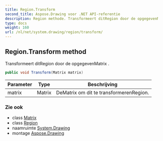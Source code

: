 ```yaml
---
title: Region.Transform
second_title: Aspose.Drawing voor .NET API-referentie
description: Region methode. Transformeert ditRegion door de opgegevenMatrix .
type: docs
weight: 160
url: /nl/net/system.drawing/region/transform/
---
```

## Region.Transform method

Transformeert ditRegion door de opgegevenMatrix .

```csharp
public void Transform(Matrix matrix)
```

| Parameter | Type | Beschrijving |
| --- | --- | --- |
| matrix | Matrix | DeMatrix om dit te transformerenRegion. |

### Zie ook

* class [Matrix](../../../system.drawing.drawing2d/matrix/)
* class [Region](../)
* naamruimte [System.Drawing](../../region/)
* montage [Aspose.Drawing](../../../)


